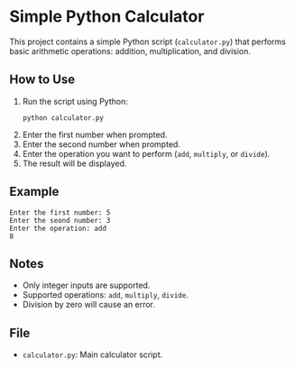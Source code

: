 # Simple Python Calculator

This project contains a simple Python script (`calculator.py`) that performs basic arithmetic operations: addition, multiplication, and division.

## How to Use

1. Run the script using Python:
   ```
   python calculator.py
   ```
2. Enter the first number when prompted.
3. Enter the second number when prompted.
4. Enter the operation you want to perform (`add`, `multiply`, or `divide`).
5. The result will be displayed.

## Example
```
Enter the first number: 5
Enter the seond number: 3
Enter the operation: add
8
```

## Notes
- Only integer inputs are supported.
- Supported operations: `add`, `multiply`, `divide`.
- Division by zero will cause an error.

## File
- `calculator.py`: Main calculator script.
